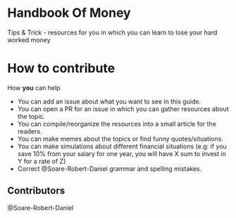 # Handbook Of Money
Tips &amp; Trick - resources for you in which you can learn to lose your hard worked money

# How to contribute

How **you** can help
- You can add an issue about what you want to see in this guide.
- You can open a PR for an issue in which you can gather resources about the topic.
- You can compile/reorganize the resources into a small article for the readers.
- You can make memes about the topics or find funny quotes/situations.
- You can make simulations about different financial situations (e.g: if you save 10% from your salary for one year, you will have X sum to invest in Y for a rate of Z)
- Correct @Soare-Robert-Daniel grammar and spelling mistakes.


## Contributors

@Soare-Robert-Daniel